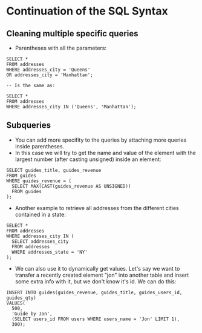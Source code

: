 # Continuation of the SQL Syntax

## Cleaning multiple specific queries

- Parentheses with all the parameters:

```
SELECT *
FROM addresses
WHERE addresses_city = 'Queens'
OR addresses_city = 'Manhattan';

-- Is the same as:

SELECT *
FROM addresses
WHERE addresses_city IN ('Queens', 'Manhattan');
```

## Subqueries

- You can add more specifity to the queries by attaching more queries inside parentheses.
- In this case we will try to get the name and value of the element with the largest number (after casting unsigned) inside an element:

```
SELECT guides_title, guides_revenue
FROM guides
WHERE guides_revenue = (
  SELECT MAX(CAST(guides_revenue AS UNSIGNED))
  FROM guides
);
```

- Another example to retrieve all addresses from the different cities contained in a state:

```
SELECT *
FROM addresses
WHERE addresses_city IN (
  SELECT addresses_city
  FROM addresses
  WHERE addresses_state = 'NY'
);
```

- We can also use it to dynamically get values. Let's say we want to transfer a recently created element "jon" into another table and insert some extra info with it, but we don't know it's id. We can do this:

```
INSERT INTO guides(guides_revenue, guides_title, guides_users_id, guides_qty)
VALUES(
  500,
  'Guide by Jon',
  (SELECT users_id FROM users WHERE users_name = 'Jon' LIMIT 1),
  300);
```
